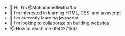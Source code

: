 - 👋 Hi, I’m @MohammedMothaffar
- 👀 I’m interested in learning HTML, CSS, and javascript 
- 🌱 I’m currently learning javascript
- 💞️ I’m looking to collaborate on building websites
- 📫 How to reach me 0940271567 

<!---
MohammedMothaffar/MohammedMothaffar is a ✨ particular ✨ repository because its `README.md` (this file) appears on your GitHub profile.
You can click the Preview link to take a look at your changes.
--->
